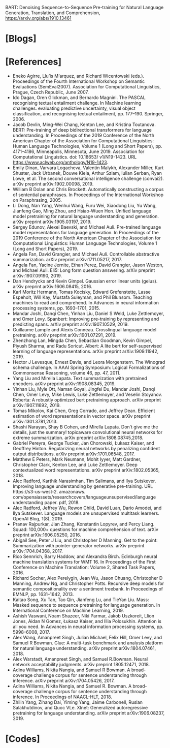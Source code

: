 BART: Denoising Sequence-to-Sequence Pre-training for Natural Language Generation, Translation, and Comprehension, https://arxiv.org/abs/1910.13461


# [Blogs]

# [References]
+ Eneko Agirre, Llu’is M‘arquez, and Richard Wicentowski (eds.). Proceedings of the Fourth International Workshop on Semantic Evaluations (SemEval2007). Association for Computational Linguistics, Prague, Czech Republic, June 2007.
+ Ido Dagan, Oren Glickman, and Bernardo Magnini. The PASCAL recognising textual entailment challenge. In Machine learning challenges. evaluating predictive uncertainty, visual object classification, and recognising tectual entailment, pp. 177–190. Springer, 2006.
+ Jacob Devlin, Ming-Wei Chang, Kenton Lee, and Kristina Toutanova. BERT: Pre-training of deep bidirectional transformers for language understanding. In Proceedings of the 2019 Conference of the North American Chapter of the Association for Computational Linguistics: Human Language Technologies, Volume 1 (Long and Short Papers), pp. 4171–4186, Minneapolis, Minnesota, June 2019. Association for Computational Linguistics. doi: 10.18653/
v1/N19-1423. URL https://www.aclweb.org/anthology/N19-1423.
+ Emily Dinan, Varvara Logacheva, Valentin Malykh, Alexander Miller, Kurt Shuster, Jack Urbanek, Douwe Kiela, Arthur Szlam, Iulian Serban, Ryan Lowe, et al. The second conversational intelligence challenge (convai2). arXiv preprint arXiv:1902.00098, 2019.
+ William B Dolan and Chris Brockett. Automatically constructing a corpus of sentential paraphrases. In Proceedings of the International Workshop on Paraphrasing, 2005.
+ Li Dong, Nan Yang, Wenhui Wang, Furu Wei, Xiaodong Liu, Yu Wang, Jianfeng Gao, Ming Zhou, and Hsiao-Wuen Hon. Unified language model pretraining for natural language understanding and generation. arXiv preprint arXiv:1905.03197, 2019.
+ Sergey Edunov, Alexei Baevski, and Michael Auli. Pre-trained language model representations for language generation. In Proceedings of the 2019 Conference of the North American Chapter of the Association for Computational Linguistics: Human Language Technologies, Volume 1 (Long and Short Papers), 2019.
+ Angela Fan, David Grangier, and Michael Auli. Controllable abstractive summarization. arXiv preprint arXiv:1711.05217, 2017.
+ Angela Fan, Yacine Jernite, Ethan Perez, David Grangier, Jason Weston, and Michael Auli. Eli5: Long form question answering. arXiv preprint arXiv:1907.09190, 2019.
+ Dan Hendrycks and Kevin Gimpel. Gaussian error linear units (gelus). arXiv preprint arXiv:1606.08415, 2016.
+ Karl Moritz Hermann, Tomas Kocisky, Edward Grefenstette, Lasse Espeholt, Will Kay, Mustafa Suleyman, and Phil Blunsom. Teaching machines to read and comprehend. In Advances in neural information processing systems, pp. 1693–1701, 2015.
+ Mandar Joshi, Danqi Chen, Yinhan Liu, Daniel S Weld, Luke Zettlemoyer, and Omer Levy. Spanbert: Improving pre-training by representing and predicting
spans. arXiv preprint arXiv:1907.10529, 2019.
+ Guillaume Lample and Alexis Conneau. Crosslingual language model pretraining. arXiv preprint arXiv:1901.07291, 2019. 
+ Zhenzhong Lan, Mingda Chen, Sebastian Goodman, Kevin Gimpel, Piyush Sharma, and Radu Soricut. Albert: A lite bert for self-supervised learning of language representations. arXiv preprint arXiv:1909.11942, 2019.
+ Hector J Levesque, Ernest Davis, and Leora Morgenstern. The Winograd schema challenge. In AAAI Spring Symposium: Logical Formalizations of Commonsense Reasoning, volume 46, pp. 47, 2011.
+ Yang Liu and Mirella Lapata. Text summarization with pretrained encoders. arXiv preprint arXiv:1908.08345, 2019.
+ Yinhan Liu, Myle Ott, Naman Goyal, Jingfei Du, Mandar Joshi, Danqi Chen, Omer Levy, Mike Lewis, Luke Zettlemoyer, and Veselin Stoyanov. Roberta: A robustly optimized bert pretraining approach. arXiv preprint arXiv:1907.11692, 2019.
+ Tomas Mikolov, Kai Chen, Greg Corrado, and Jeffrey Dean. Efficient estimation of word representations in vector space. arXiv preprint arXiv:1301.3781,2013.
+ Shashi Narayan, Shay B Cohen, and Mirella Lapata. Don’t give me the details, just the summary! topicaware convolutional neural networks for extreme
summarization. arXiv preprint arXiv:1808.08745,2018.
+ Gabriel Pereyra, George Tucker, Jan Chorowski, Łukasz Kaiser, and Geoffrey Hinton. Regularizing neural networks by penalizing confident output distributions. arXiv preprint arXiv:1701.06548, 2017.
+ Matthew E Peters, Mark Neumann, Mohit Iyyer, Matt Gardner, Christopher Clark, Kenton Lee, and Luke Zettlemoyer. Deep contextualized word representations. arXiv preprint arXiv:1802.05365, 2018.
+ Alec Radford, Karthik Narasimhan, Tim Salimans, and Ilya Sutskever. Improving language understanding by generative pre-training. URL https://s3-us-west-2. amazonaws. com/openaiassets/researchcovers/languageunsupervised/language understanding paper. pdf, 2018.
+ Alec Radford, Jeffrey Wu, Rewon Child, David Luan, Dario Amodei, and Ilya Sutskever. Language models are unsupervised multitask learners. OpenAI
Blog, 1(8), 2019.
+ Pranav Rajpurkar, Jian Zhang, Konstantin Lopyrev, and Percy Liang. Squad: 100,000+ questions for machine comprehension of text. arXiv preprint arXiv:1606.05250, 2016.
+ Abigail See, Peter J Liu, and Christopher D Manning. Get to the point: Summarization with pointer-generator networks. arXiv preprint arXiv:1704.04368, 2017.
+ Rico Sennrich, Barry Haddow, and Alexandra Birch. Edinburgh neural machine translation systems for WMT 16. In Proceedings of the First Conference on Machine Translation: Volume 2, Shared Task Papers, 2016.
+ Richard Socher, Alex Perelygin, Jean Wu, Jason Chuang, Christopher D Manning, Andrew Ng, and Christopher Potts. Recursive deep models for semantic compositionality over a sentiment treebank. In Proceedings of EMNLP, pp. 1631–1642, 2013.
+ Kaitao Song, Xu Tan, Tao Qin, Jianfeng Lu, and TieYan Liu. Mass: Masked sequence to sequence pretraining for language generation. In International Conference on Machine Learning, 2019.
+ Ashish Vaswani, Noam Shazeer, Niki Parmar, Jakob Uszkoreit, Llion Jones, Aidan N Gomez, Łukasz Kaiser, and Illia Polosukhin. Attention is all you need. In Advances in neural information processing systems, pp. 5998–6008, 2017.
+ Alex Wang, Amanpreet Singh, Julian Michael, Felix Hill, Omer Levy, and Samuel R Bowman. Glue: A multi-task benchmark and analysis platform for natural language understanding. arXiv preprint arXiv:1804.07461, 2018.
+ Alex Warstadt, Amanpreet Singh, and Samuel R.Bowman. Neural network acceptability judgments. arXiv preprint 1805.12471, 2018.
+ Adina Williams, Nikita Nangia, and Samuel R Bowman. A broad-coverage challenge corpus for sentence understanding through inference. arXiv preprint arXiv:1704.05426, 2017.
+ Adina Williams, Nikita Nangia, and Samuel R. Bowman. A broad-coverage challenge corpus for sentence understanding through inference. In Proceedings of NAACL-HLT, 2018.
+ Zhilin Yang, Zihang Dai, Yiming Yang, Jaime Carbonell, Ruslan Salakhutdinov, and Quoc VLe. Xlnet: Generalized autoregressive pretraining for language understanding. arXiv preprint arXiv:1906.08237, 2019.


# [Codes]

